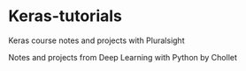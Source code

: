 # Keras-tutorials
Keras course notes and projects with Pluralsight

Notes and projects from Deep Learning with Python by Chollet
